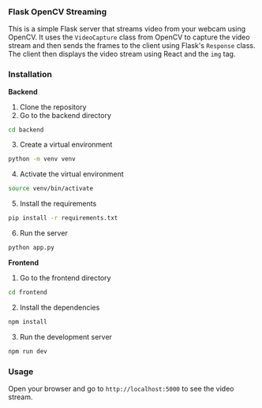 ### Flask OpenCV Streaming

This is a simple Flask server that streams video from your webcam using OpenCV. It uses the `VideoCapture` class from OpenCV to capture the video stream and then sends the frames to the client using Flask's `Response` class. The client then displays the video stream using React and the `img` tag.

### Installation

**Backend**
1. Clone the repository
2. Go to the backend directory
```bash
cd backend
```
3. Create a virtual environment
```bash
python -m venv venv
```
4. Activate the virtual environment
```bash
source venv/bin/activate
```
5. Install the requirements
```bash
pip install -r requirements.txt
```
6. Run the server
```bash
python app.py
```

**Frontend**
1. Go to the frontend directory
```bash
cd frontend
```
2. Install the dependencies
```bash
npm install
```
3. Run the development server
```bash
npm run dev
```

### Usage

Open your browser and go to `http://localhost:5000` to see the video stream.